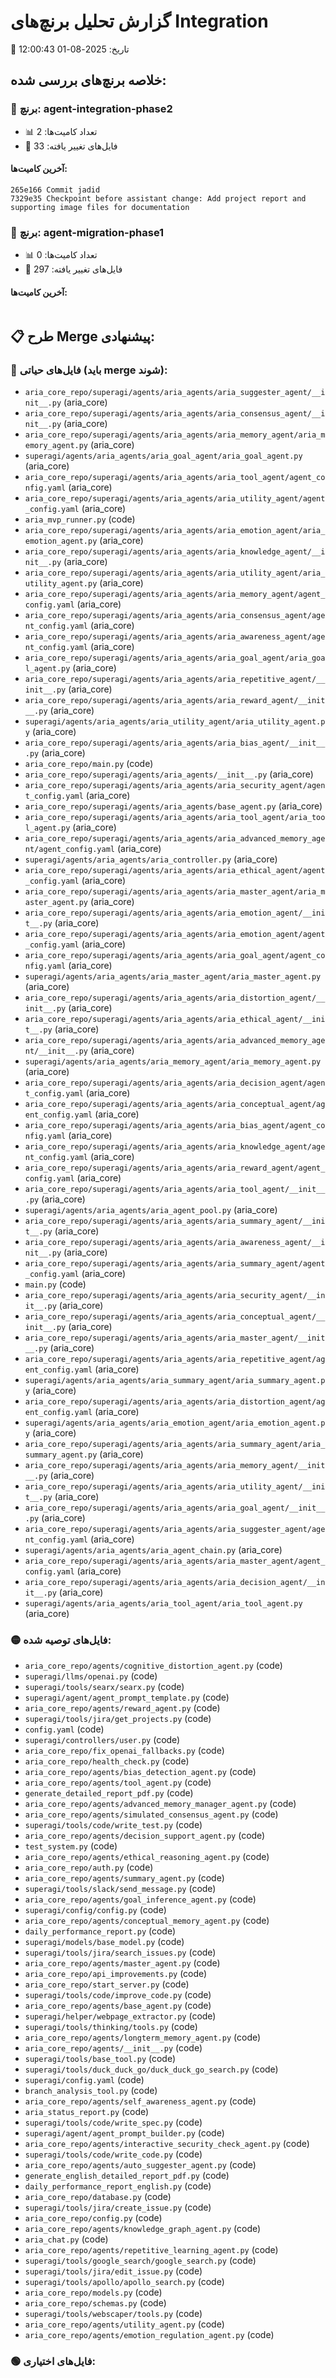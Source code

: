 
# گزارش تحلیل برنچ‌های Integration
📅 تاریخ: 2025-08-01 12:00:43

## خلاصه برنچ‌های بررسی شده:

### 🌿 برنچ: agent-integration-phase2
- 📊 تعداد کامیت‌ها: 2
- 📁 فایل‌های تغییر یافته: 33

#### آخرین کامیت‌ها:
```
265e166 Commit jadid
7329e35 Checkpoint before assistant change: Add project report and supporting image files for documentation
```

### 🌿 برنچ: agent-migration-phase1
- 📊 تعداد کامیت‌ها: 0
- 📁 فایل‌های تغییر یافته: 297

#### آخرین کامیت‌ها:
```

```

## 📋 طرح Merge پیشنهادی:

### 🔴 فایل‌های حیاتی (باید merge شوند):
- `aria_core_repo/superagi/agents/aria_agents/aria_suggester_agent/__init__.py` (aria_core)
- `aria_core_repo/superagi/agents/aria_agents/aria_consensus_agent/__init__.py` (aria_core)
- `aria_core_repo/superagi/agents/aria_agents/aria_memory_agent/aria_memory_agent.py` (aria_core)
- `superagi/agents/aria_agents/aria_goal_agent/aria_goal_agent.py` (aria_core)
- `aria_core_repo/superagi/agents/aria_agents/aria_tool_agent/agent_config.yaml` (aria_core)
- `aria_core_repo/superagi/agents/aria_agents/aria_utility_agent/agent_config.yaml` (aria_core)
- `aria_mvp_runner.py` (code)
- `aria_core_repo/superagi/agents/aria_agents/aria_emotion_agent/aria_emotion_agent.py` (aria_core)
- `aria_core_repo/superagi/agents/aria_agents/aria_knowledge_agent/__init__.py` (aria_core)
- `aria_core_repo/superagi/agents/aria_agents/aria_utility_agent/aria_utility_agent.py` (aria_core)
- `aria_core_repo/superagi/agents/aria_agents/aria_memory_agent/agent_config.yaml` (aria_core)
- `aria_core_repo/superagi/agents/aria_agents/aria_consensus_agent/agent_config.yaml` (aria_core)
- `aria_core_repo/superagi/agents/aria_agents/aria_awareness_agent/agent_config.yaml` (aria_core)
- `aria_core_repo/superagi/agents/aria_agents/aria_goal_agent/aria_goal_agent.py` (aria_core)
- `aria_core_repo/superagi/agents/aria_agents/aria_repetitive_agent/__init__.py` (aria_core)
- `aria_core_repo/superagi/agents/aria_agents/aria_reward_agent/__init__.py` (aria_core)
- `superagi/agents/aria_agents/aria_utility_agent/aria_utility_agent.py` (aria_core)
- `aria_core_repo/superagi/agents/aria_agents/aria_bias_agent/__init__.py` (aria_core)
- `aria_core_repo/main.py` (code)
- `aria_core_repo/superagi/agents/aria_agents/__init__.py` (aria_core)
- `aria_core_repo/superagi/agents/aria_agents/aria_security_agent/agent_config.yaml` (aria_core)
- `aria_core_repo/superagi/agents/aria_agents/base_agent.py` (aria_core)
- `aria_core_repo/superagi/agents/aria_agents/aria_tool_agent/aria_tool_agent.py` (aria_core)
- `aria_core_repo/superagi/agents/aria_agents/aria_advanced_memory_agent/agent_config.yaml` (aria_core)
- `superagi/agents/aria_agents/aria_controller.py` (aria_core)
- `aria_core_repo/superagi/agents/aria_agents/aria_ethical_agent/agent_config.yaml` (aria_core)
- `aria_core_repo/superagi/agents/aria_agents/aria_master_agent/aria_master_agent.py` (aria_core)
- `aria_core_repo/superagi/agents/aria_agents/aria_emotion_agent/__init__.py` (aria_core)
- `aria_core_repo/superagi/agents/aria_agents/aria_emotion_agent/agent_config.yaml` (aria_core)
- `aria_core_repo/superagi/agents/aria_agents/aria_goal_agent/agent_config.yaml` (aria_core)
- `superagi/agents/aria_agents/aria_master_agent/aria_master_agent.py` (aria_core)
- `aria_core_repo/superagi/agents/aria_agents/aria_distortion_agent/__init__.py` (aria_core)
- `aria_core_repo/superagi/agents/aria_agents/aria_ethical_agent/__init__.py` (aria_core)
- `aria_core_repo/superagi/agents/aria_agents/aria_advanced_memory_agent/__init__.py` (aria_core)
- `superagi/agents/aria_agents/aria_memory_agent/aria_memory_agent.py` (aria_core)
- `aria_core_repo/superagi/agents/aria_agents/aria_decision_agent/agent_config.yaml` (aria_core)
- `aria_core_repo/superagi/agents/aria_agents/aria_conceptual_agent/agent_config.yaml` (aria_core)
- `aria_core_repo/superagi/agents/aria_agents/aria_bias_agent/agent_config.yaml` (aria_core)
- `aria_core_repo/superagi/agents/aria_agents/aria_knowledge_agent/agent_config.yaml` (aria_core)
- `aria_core_repo/superagi/agents/aria_agents/aria_reward_agent/agent_config.yaml` (aria_core)
- `aria_core_repo/superagi/agents/aria_agents/aria_tool_agent/__init__.py` (aria_core)
- `superagi/agents/aria_agents/aria_agent_pool.py` (aria_core)
- `aria_core_repo/superagi/agents/aria_agents/aria_summary_agent/__init__.py` (aria_core)
- `aria_core_repo/superagi/agents/aria_agents/aria_awareness_agent/__init__.py` (aria_core)
- `aria_core_repo/superagi/agents/aria_agents/aria_summary_agent/agent_config.yaml` (aria_core)
- `main.py` (code)
- `aria_core_repo/superagi/agents/aria_agents/aria_security_agent/__init__.py` (aria_core)
- `aria_core_repo/superagi/agents/aria_agents/aria_conceptual_agent/__init__.py` (aria_core)
- `aria_core_repo/superagi/agents/aria_agents/aria_master_agent/__init__.py` (aria_core)
- `aria_core_repo/superagi/agents/aria_agents/aria_repetitive_agent/agent_config.yaml` (aria_core)
- `superagi/agents/aria_agents/aria_summary_agent/aria_summary_agent.py` (aria_core)
- `aria_core_repo/superagi/agents/aria_agents/aria_distortion_agent/agent_config.yaml` (aria_core)
- `superagi/agents/aria_agents/aria_emotion_agent/aria_emotion_agent.py` (aria_core)
- `aria_core_repo/superagi/agents/aria_agents/aria_summary_agent/aria_summary_agent.py` (aria_core)
- `aria_core_repo/superagi/agents/aria_agents/aria_memory_agent/__init__.py` (aria_core)
- `aria_core_repo/superagi/agents/aria_agents/aria_utility_agent/__init__.py` (aria_core)
- `aria_core_repo/superagi/agents/aria_agents/aria_goal_agent/__init__.py` (aria_core)
- `aria_core_repo/superagi/agents/aria_agents/aria_suggester_agent/agent_config.yaml` (aria_core)
- `superagi/agents/aria_agents/aria_agent_chain.py` (aria_core)
- `aria_core_repo/superagi/agents/aria_agents/aria_master_agent/agent_config.yaml` (aria_core)
- `aria_core_repo/superagi/agents/aria_agents/aria_decision_agent/__init__.py` (aria_core)
- `superagi/agents/aria_agents/aria_tool_agent/aria_tool_agent.py` (aria_core)

### 🟡 فایل‌های توصیه شده:
- `aria_core_repo/agents/cognitive_distortion_agent.py` (code)
- `superagi/llms/openai.py` (code)
- `superagi/tools/searx/searx.py` (code)
- `superagi/agent/agent_prompt_template.py` (code)
- `aria_core_repo/agents/reward_agent.py` (code)
- `superagi/tools/jira/get_projects.py` (code)
- `config.yaml` (code)
- `superagi/controllers/user.py` (code)
- `aria_core_repo/fix_openai_fallbacks.py` (code)
- `aria_core_repo/health_check.py` (code)
- `aria_core_repo/agents/bias_detection_agent.py` (code)
- `aria_core_repo/agents/tool_agent.py` (code)
- `generate_detailed_report_pdf.py` (code)
- `aria_core_repo/agents/advanced_memory_manager_agent.py` (code)
- `aria_core_repo/agents/simulated_consensus_agent.py` (code)
- `superagi/tools/code/write_test.py` (code)
- `aria_core_repo/agents/decision_support_agent.py` (code)
- `test_system.py` (code)
- `aria_core_repo/agents/ethical_reasoning_agent.py` (code)
- `aria_core_repo/auth.py` (code)
- `aria_core_repo/agents/summary_agent.py` (code)
- `superagi/tools/slack/send_message.py` (code)
- `aria_core_repo/agents/goal_inference_agent.py` (code)
- `superagi/config/config.py` (code)
- `aria_core_repo/agents/conceptual_memory_agent.py` (code)
- `daily_performance_report.py` (code)
- `superagi/models/base_model.py` (code)
- `superagi/tools/jira/search_issues.py` (code)
- `aria_core_repo/agents/master_agent.py` (code)
- `aria_core_repo/api_improvements.py` (code)
- `aria_core_repo/start_server.py` (code)
- `superagi/tools/code/improve_code.py` (code)
- `aria_core_repo/agents/base_agent.py` (code)
- `superagi/helper/webpage_extractor.py` (code)
- `superagi/tools/thinking/tools.py` (code)
- `aria_core_repo/agents/longterm_memory_agent.py` (code)
- `aria_core_repo/agents/__init__.py` (code)
- `superagi/tools/base_tool.py` (code)
- `superagi/tools/duck_duck_go/duck_duck_go_search.py` (code)
- `superagi/config.yaml` (code)
- `branch_analysis_tool.py` (code)
- `aria_core_repo/agents/self_awareness_agent.py` (code)
- `aria_status_report.py` (code)
- `superagi/tools/code/write_spec.py` (code)
- `superagi/agent/agent_prompt_builder.py` (code)
- `aria_core_repo/agents/interactive_security_check_agent.py` (code)
- `superagi/tools/code/write_code.py` (code)
- `aria_core_repo/agents/auto_suggester_agent.py` (code)
- `generate_english_detailed_report_pdf.py` (code)
- `daily_performance_report_english.py` (code)
- `aria_core_repo/database.py` (code)
- `superagi/tools/jira/create_issue.py` (code)
- `aria_core_repo/config.py` (code)
- `aria_core_repo/agents/knowledge_graph_agent.py` (code)
- `aria_chat.py` (code)
- `aria_core_repo/agents/repetitive_learning_agent.py` (code)
- `superagi/tools/google_search/google_search.py` (code)
- `superagi/tools/jira/edit_issue.py` (code)
- `superagi/tools/apollo/apollo_search.py` (code)
- `aria_core_repo/models.py` (code)
- `aria_core_repo/schemas.py` (code)
- `superagi/tools/webscaper/tools.py` (code)
- `aria_core_repo/agents/utility_agent.py` (code)
- `aria_core_repo/agents/emotion_regulation_agent.py` (code)

### 🟢 فایل‌های اختیاری:

